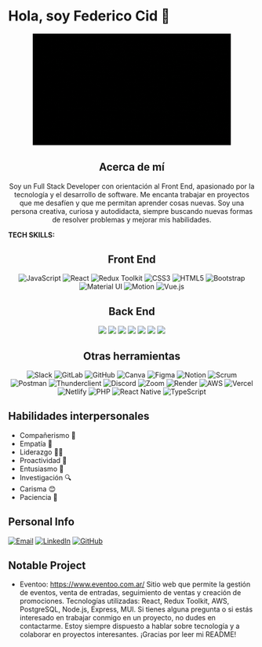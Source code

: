 # Hola, soy Federico Cid 👋
<div align="center">
<img src="assets/me.gif" alt="Hello there! I'm Fede" style="max-width: 80%;max-height: 500px;" />

## Acerca de mí
Soy un Full Stack Developer con orientación al Front End, apasionado por la tecnología y el desarrollo de software. Me encanta trabajar en proyectos que me desafíen y que me permitan aprender cosas nuevas. Soy una persona creativa, curiosa y autodidacta, siempre buscando nuevas formas de resolver problemas y mejorar mis habilidades.
</div>


**TECH SKILLS:**

<div align="center">

## Front End

  <img src="https://img.shields.io/badge/-JavaScript-F7DF1E?style=for-the-badge&logo=javascript&logoColor=white" alt="JavaScript" height="30" />
  <img src="https://img.shields.io/badge/-React-61DAFB?style=for-the-badge&logo=react&logoColor=white" alt="React" height="30" />
  <img src="https://img.shields.io/badge/-Redux_Toolkit-764ABC?style=for-the-badge&logo=redux-toolkit&logoColor=white" alt="Redux Toolkit" height="30" />
  <img src="https://img.shields.io/badge/-CSS3-1572B6?style=for-the-badge&logo=css3&logoColor=white" alt="CSS3" height="30" />
  <img src="https://img.shields.io/badge/-HTML5-E34F26?style=for-the-badge&logo=html5&logoColor=white" alt="HTML5" height="30" />
  <img src="https://img.shields.io/badge/-Bootstrap-563D7C?style=for-the-badge&logo=bootstrap&logoColor=white" alt="Bootstrap" height="30" />
  <img src="https://img.shields.io/badge/-Material_UI-0081CB?style=for-the-badge&logo=material-ui&logoColor=white" alt="Material UI" height="30" />
  <img src="https://img.shields.io/badge/-Motion-FFA726?style=for-the-badge&logo=framer-motion&logoColor=white" alt="Motion" height="30" />
  <img src="https://img.shields.io/badge/-Vue.js-4FC08D?style=for-the-badge&logo=vue.js&logoColor=white" alt="Vue.js" height="30" />


## Back End

<p align="center">
  <img src="https://img.shields.io/badge/-Node.js-339933?style=flat-square&logo=Node.js&logoColor=white" height="30">
  <img src="https://img.shields.io/badge/-Express-000000?style=flat-square&logo=express&logoColor=white" height="30">
  <img src="https://img.shields.io/badge/-Firebase-FFCA28?style=flat-square&logo=firebase&logoColor=black" height="30">
  <img src="https://img.shields.io/badge/-Sequelize-52B0E7?style=flat-square&logo=sequelize&logoColor=white" height="30">
  <img src="https://img.shields.io/badge/-PostgreSQL-4169E1?style=flat-square&logo=postgresql&logoColor=white" height="30">
  <img src="https://img.shields.io/badge/-SQLite-003B57?style=flat-square&logo=sqlite&logoColor=white" height="30">
  <img src="https://img.shields.io/badge/-PHP-777BB4?style=flat-square&logo=php&logoColor=white" height="30">
</p>


## Otras herramientas

![Slack](https://img.shields.io/badge/-Slack-4A154B?style=flat-square&logo=Slack)
![GitLab](https://img.shields.io/badge/-GitLab-FCA121?style=flat-square&logo=GitLab)
![GitHub](https://img.shields.io/badge/-GitHub-181717?style=flat-square&logo=GitHub)
![Canva](https://img.shields.io/badge/-Canva-00C4CC?style=flat-square&logo=Canva)
![Figma](https://img.shields.io/badge/-Figma-F24E1E?style=flat-square&logo=Figma)
![Notion](https://img.shields.io/badge/-Notion-000000?style=flat-square&logo=Notion)
![Scrum](https://img.shields.io/badge/-Scrum-5C0099?style=flat-square&logo=Scrum)
![Postman](https://img.shields.io/badge/-Postman-FF6C37?style=flat-square&logo=Postman)
![Thunderclient](https://img.shields.io/badge/-Thunderclient-20232A?style=flat-square&logo=Thunderclient)
![Discord](https://img.shields.io/badge/-Discord-5865F2?style=flat-square&logo=Discord)
![Zoom](https://img.shields.io/badge/-Zoom-2D8CFF?style=flat-square&logo=Zoom)
![Render](https://img.shields.io/badge/-Render-1F232A?style=flat-square&logo=Render)
![AWS](https://img.shields.io/badge/-AWS-232F3E?style=flat-square&logo=Amazon-AWS)
![Vercel](https://img.shields.io/badge/-Vercel-000000?style=flat-square&logo=Vercel)
![Netlify](https://img.shields.io/badge/-Netlify-00C7B7?style=flat-square&logo=Netlify)
![PHP](https://img.shields.io/badge/-PHP-777BB4?style=flat-square&logo=PHP)
![React Native](https://img.shields.io/badge/-React_Native-61DAFB?style=flat-square&logo=React)
![TypeScript](https://img.shields.io/badge/-TypeScript-007ACC?style=flat-square&logo=TypeScript)
</div>

## Habilidades interpersonales

- Compañerismo 🤝
- Empatía 🤗
- Liderazgo 🧑‍💼
- Proactividad 🚀
- Entusiasmo 🎉
- Investigación 🔍
- Carisma 😊
- Paciencia 🙏

## Personal Info

[![Email](https://img.shields.io/badge/Email-D14836?style=for-the-badge&logo=gmail&logoColor=white)](mailto:fede.cid.96@gmail.com)
[![LinkedIn](https://img.shields.io/badge/LinkedIn-0077B5?style=for-the-badge&logo=linkedin&logoColor=white)](https://www.linkedin.com/in/federico-cid-519421188/)
[![GitHub](https://img.shields.io/badge/GitHub-181717?style=for-the-badge&logo=github&logoColor=white)](https://github.com/fede-cid)


## Notable Project

* Eventoo: https://www.eventoo.com.ar/
Sitio web que permite la gestión de eventos, venta de entradas, seguimiento de ventas y creación de promociones. Tecnologías utilizadas: React, Redux Toolkit, AWS, PostgreSQL, Node.js, Express, MUI.
Si tienes alguna pregunta o si estás interesado en trabajar conmigo en un proyecto, no dudes en contactarme. Estoy siempre dispuesto a hablar sobre tecnología y a colaborar en proyectos interesantes. ¡Gracias por leer mi README!


